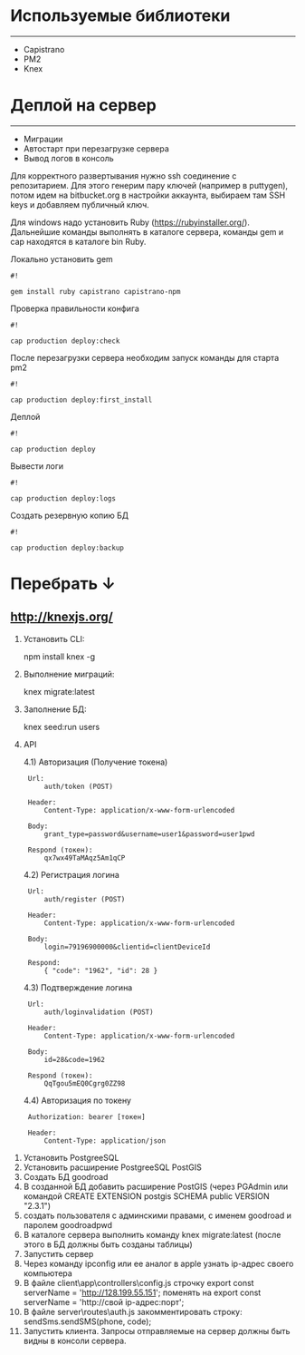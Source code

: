 # Используемые библиотеки #
---
* Capistrano
* PM2
* Knex
# Деплой на сервер #
---
* Миграции
* Автостарт при перезагрузке сервера
* Вывод логов в консоль

Для корректного развертывания нужно ssh соединение с репозитарием.
Для этого генерим пару ключей (например в puttygen), потом идем на bitbucket.org в настройки аккаунта, выбираем там SSH keys и добавляем публичный ключ.

Для windows надо установить Ruby (https://rubyinstaller.org/).
Дальнейшие команды выполнять в каталоге сервера, команды gem и cap находятся в каталоге bin Ruby.

Локально установить gem

```
#!

gem install ruby capistrano capistrano-npm
```

Проверка правильности конфига

```
#!

cap production deploy:check
```

После перезагрузки сервера необходим запуск команды для старта pm2

```
#!

cap production deploy:first_install
```

Деплой

```
#!

cap production deploy
```

Вывести логи

```
#!

cap production deploy:logs
```

Создать резервную копию БД

```
#!

cap production deploy:backup
```







# Перебрать ↓ #
http://knexjs.org/
---

1) Установить CLI:
	
	npm install knex -g

2) Выполнение миграций:
	
	knex migrate:latest

3) Заполнение БД:
	
	knex seed:run users

4) API

	4.1) Авторизация (Получение токена)

		Url:
			auth/token (POST)

		Header:
			Content-Type: application/x-www-form-urlencoded

		Body:
			grant_type=password&username=user1&password=user1pwd

		Respond (токен):
			qx7wx49TaMAqz5Am1qCP

	4.2) Регистрация логина

		Url:
			auth/register (POST)

		Header:
			Content-Type: application/x-www-form-urlencoded

		Body:
			login=79196900000&clientid=clientDeviceId

		Respond:
			{ "code": "1962", "id": 28 }

	4.3) Подтверждение логина

		Url:
			auth/loginvalidation (POST)

		Header:
			Content-Type: application/x-www-form-urlencoded

		Body:
			id=28&code=1962

		Respond (токен):
			QqTgou5mEQ0Cgrg0ZZ98

	4.4) Авторизация по токену

		Authorization: bearer [токен]

		Header:
			Content-Type: application/json




1. Установить PostgreeSQL
2. Установить расширение PostgreeSQL PostGIS
3. Создать БД goodroad
4. В созданной БД добавить расширение PostGIS (через PGAdmin или командой CREATE EXTENSION postgis SCHEMA public VERSION "2.3.1")
5. создать пользователя с админскими правами, с именем goodroad и паролем goodroadpwd
6. В каталоге сервера выполнить команду knex migrate:latest (после этого в БД должны быть созданы таблицы)
7. Запустить сервер
8. Через команду ipconfig или ее аналог в apple узнать ip-адрес своего компьютера
9. В файле client\app\controllers\config.js строчку
	export const serverName = 'http://128.199.55.151';
поменять на
	export const serverName = 'http://свой ip-адрес:порт';
10. В файле server\routes\auth.js закомментировать строку:
	sendSms.sendSMS(phone, code);
11. Запустить клиента. Запросы отправляемые на сервер должны быть видны в консоли сервера.